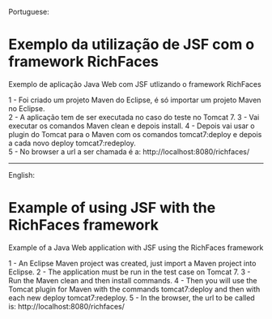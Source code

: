 Portuguese:
# Exemplo da utilização de JSF com o framework RichFaces

Exemplo de aplicação Java Web com JSF utlizando o framework RichFaces

1 - Foi criado um projeto Maven do Eclipse, é só importar um projeto Maven no Eclipse.  
2 - A aplicação tem de ser executada no caso do teste no Tomcat 7.
3 - Vai executar os comandos Maven clean e depois install.
4 - Depois vai usar o plugin do Tomcat para o Maven com os comandos 
    tomcat7:deploy e depois a cada novo deploy tomcat7:redeploy.    
5 - No browser a url a ser chamada é a: 
    http://localhost:8080/richfaces/
_________________________________________________________________________________________________________________


English:
# Example of using JSF with the RichFaces framework

Example of a Java Web application with JSF using the RichFaces framework

1 - An Eclipse Maven project was created, just import a Maven project into Eclipse.
2 - The application must be run in the test case on Tomcat 7.
3 - Run the Maven clean and then install commands.
4 - Then you will use the Tomcat plugin for Maven with the commands
    tomcat7:deploy and then with each new deploy tomcat7:redeploy.
5 - In the browser, the url to be called is:
    http://localhost:8080/richfaces/
